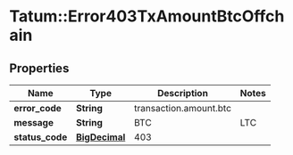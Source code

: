 # Tatum::Error403TxAmountBtcOffchain

## Properties
Name | Type | Description | Notes
------------ | ------------- | ------------- | -------------
**error_code** | **String** | transaction.amount.btc | 
**message** | **String** | BTC|LTC|BCH payment amount must be at least 0.00000001, not ${transaction.amount}. | 
**status_code** | [**BigDecimal**](BigDecimal.md) | 403 | 

